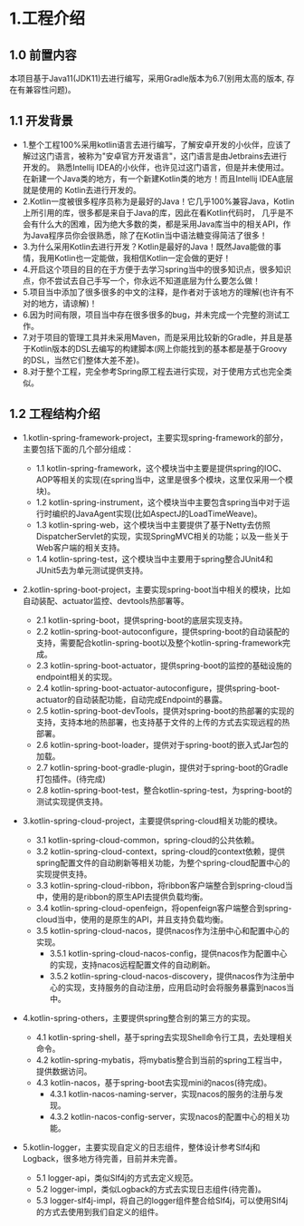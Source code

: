 # 1.工程介绍

## 1.0 前置内容

本项目基于Java11(JDK11)去进行编写，采用Gradle版本为6.7(别用太高的版本, 存在有兼容性问题)。

## 1.1 开发背景

* 1.整个工程100%采用kotlin语言去进行编写，了解安卓开发的小伙伴，应该了解过这门语言，被称为"安卓官方开发语言"，这门语言是由Jetbrains去进行开发的。
熟悉Intellij IDEA的小伙伴，也许见过这门语言，但是并未使用过。在新建一个Java类的地方，有一个新建Kotlin类的地方！而且Intellij IDEA底层就是使用的
Kotlin去进行开发的。
* 2.Kotlin一度被很多程序员称为是最好的Java！它几乎100%兼容Java，Kotlin上所引用的库，很多都是来自于Java的库，因此在看Kotlin代码时，
几乎是不会有什么大的困难，因为绝大多数的类，都是采用Java库当中的相关API，作为Java程序员你会很熟悉，除了在Kotlin当中语法糖变得简洁了很多！
* 3.为什么采用Kotlin去进行开发？Kotlin是最好的Java！既然Java能做的事情，我用Kotlin也一定能做，我相信Kotlin一定会做的更好！
* 4.开启这个项目的目的在于方便于去学习spring当中的很多知识点，很多知识点，你不尝试去自己手写一个，你永远不知道底层为什么要怎么做！
* 5.项目当中添加了很多很多的中文的注释，是作者对于该地方的理解(也许有不对的地方，请谅解)！
* 6.因为时间有限，项目当中存在很多很多的bug，并未完成一个完整的测试工作。
* 7.对于项目的管理工具并未采用Maven，而是采用比较新的Gradle，并且是基于Kotlin版本的DSL去编写的构建脚本(网上你能找到的基本都是基于Groovy的DSL，当然它们整体大差不差)。
* 8.对于整个工程，完全参考Spring原工程去进行实现，对于使用方式也完全类似。

## 1.2 工程结构介绍

* 1.kotlin-spring-framework-project，主要实现spring-framework的部分，主要包括下面的几个部分组成：
  * 1.1 kotlin-spring-framework，这个模块当中主要是提供spring的IOC、AOP等相关的实现(在spring当中，这里是很多个模块，这里仅采用一个模块)。
  * 1.2 kotlin-spring-instrument，这个模块当中主要包含spring当中对于运行时编织的JavaAgent实现(比如AspectJ的LoadTimeWeave)。
  * 1.3 kotlin-spring-web，这个模块当中主要提供了基于Netty去仿照DispatcherServlet的实现，实现SpringMVC相关的功能；以及一些关于Web客户端的相关支持。
  * 1.4 kotlin-spring-test，这个模块当中主要用于spring整合JUnit4和JUnit5去为单元测试提供支持。
  
* 2.kotlin-spring-boot-project，主要实现spring-boot当中相关的模块，比如自动装配、actuator监控、devtools热部署等。
  * 2.1 kotlin-spring-boot，提供spring-boot的底层实现支持。
  * 2.2 kotlin-spring-boot-autoconfigure，提供spring-boot的自动装配的支持，需要配合kotlin-spring-boot以及整个kotlin-spring-framework完成。
  * 2.3 kotlin-spring-boot-actuator，提供spring-boot的监控的基础设施的endpoint相关的实现。
  * 2.4 kotlin-spring-boot-actuator-autoconfigure，提供spring-boot-actuator的自动装配功能，自动完成Endpoint的暴露。
  * 2.5 kotlin-spring-boot-devTools，提供对spring-boot的热部署的实现的支持，支持本地的热部署，也支持基于文件的上传的方式去实现远程的热部署。
  * 2.6 kotlin-spring-boot-loader，提供对于spring-boot的嵌入式Jar包的加载。
  * 2.7 kotlin-spring-boot-gradle-plugin，提供对于spring-boot的Gradle打包插件。(待完成)
  * 2.8 kotlin-spring-boot-test，整合kotlin-spring-test，为spring-boot的测试实现提供支持。

* 3.kotlin-spring-cloud-project，主要提供spring-cloud相关功能的模块。
  * 3.1 kotlin-spring-cloud-common，spring-cloud的公共依赖。
  * 3.2 kotlin-spring-cloud-context，spring-cloud的context依赖，提供spring配置文件的自动刷新等相关功能，为整个spring-cloud配置中心的实现提供支持。
  * 3.3 kotlin-spring-cloud-ribbon，将ribbon客户端整合到spring-cloud当中，使用的是ribbon的原生API去提供负载均衡。
  * 3.4 kotlin-spring-cloud-openfeign，将openfeign客户端整合到spring-cloud当中，使用的是原生的API，并且支持负载均衡。
  * 3.5 kotlin-spring-cloud-nacos，提供nacos作为注册中心和配置中心的实现。
    * 3.5.1 kotlin-spring-cloud-nacos-config，提供nacos作为配置中心的实现，支持nacos远程配置文件的自动刷新。
    * 3.5.2 kotlin-spring-cloud-nacos-discovery，提供nacos作为注册中心的实现，支持服务的自动注册，应用启动时会将服务暴露到nacos当中。

* 4.kotlin-spring-others，主要提供spring整合别的第三方的实现。
  * 4.1 kotlin-spring-shell，基于spring去实现Shell命令行工具，去处理相关命令。
  * 4.2 kotlin-spring-mybatis，将mybatis整合到当前的spring工程当中，提供数据访问。
  * 4.3 kotlin-nacos，基于spring-boot去实现mini的nacos(待完成)。
    * 4.3.1 kotlin-nacos-naming-server，实现nacos的服务的注册与发现。
    * 4.3.2 kotlin-nacos-config-server，实现nacos的配置中心的相关功能。

* 5.kotlin-logger，主要实现自定义的日志组件，整体设计参考Slf4j和Logback，很多地方待完善，目前并未完善。
  * 5.1 logger-api，类似Slf4j的方式去定义规范。
  * 5.2 logger-impl，类似Logback的方式去实现日志组件(待完善)。
  * 5.3 logger-slf4j-impl，将自己的logger组件整合给Slf4j，可以使用Slf4j的方式去使用到我们自定义的组件。